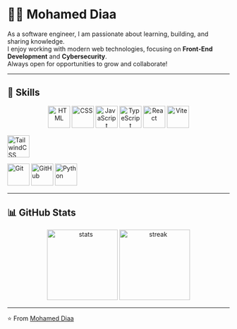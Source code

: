 # 👨‍💻 Mohamed Diaa

As a software engineer, I am passionate about learning, building, and sharing knowledge.  
I enjoy working with modern web technologies, focusing on **Front-End Development** and **Cybersecurity**.  
Always open for opportunities to grow and collaborate!

---

## 🚀 Skills

<p align="center">
  <!-- Front-End -->
  <img src="https://cdn.jsdelivr.net/gh/devicons/devicon/icons/html5/html5-original.svg" alt="HTML" width="50" height="50"/>
  <img src="https://cdn.jsdelivr.net/gh/devicons/devicon/icons/css3/css3-original.svg" alt="CSS" width="50" height="50"/>
  <img src="https://cdn.jsdelivr.net/gh/devicons/devicon/icons/javascript/javascript-original.svg" alt="JavaScript" width="50" height="50"/>
  <img src="https://cdn.jsdelivr.net/gh/devicons/devicon/icons/typescript/typescript-original.svg" alt="TypeScript" width="50" height="50"/>
  <img src="https://cdn.jsdelivr.net/gh/devicons/devicon/icons/react/react-original.svg" alt="React" width="50" height="50"/>
  <img src="https://cdn.jsdelivr.net/gh/devicons/devicon/icons/vitejs/vitejs-original.svg" alt="Vite" width="50" height="50"/>

  <!-- Styling -->
  <img src="https://www.vectorlogo.zone/logos/tailwindcss/tailwindcss-icon.svg" 
     alt="TailwindCSS" width="50" height="50"/>



  <!-- Tools -->
  <img src="https://cdn.jsdelivr.net/gh/devicons/devicon/icons/git/git-original.svg" alt="Git" width="50" height="50"/>
  <img src="https://cdn.jsdelivr.net/gh/devicons/devicon/icons/github/github-original.svg" alt="GitHub" width="50" height="50"/>

  <!-- Cybersecurity -->
  <img src="https://cdn.jsdelivr.net/gh/devicons/devicon/icons/python/python-original.svg" alt="Python" width="50" height="50"/>
</p>

---

## 📊 GitHub Stats

<p align="center">
  <img src="https://github-readme-stats.vercel.app/api?username=m0hamed-Diaa&show_icons=true&theme=tokyonight" alt="stats" height="160"/>
  <img src="https://github-readme-streak-stats.herokuapp.com/?user=m0hamed-Diaa&theme=tokyonight" alt="streak" height="160"/>
</p>

---

⭐️ From [Mohamed Diaa](https://github.com/m0hamed-Diaa)
